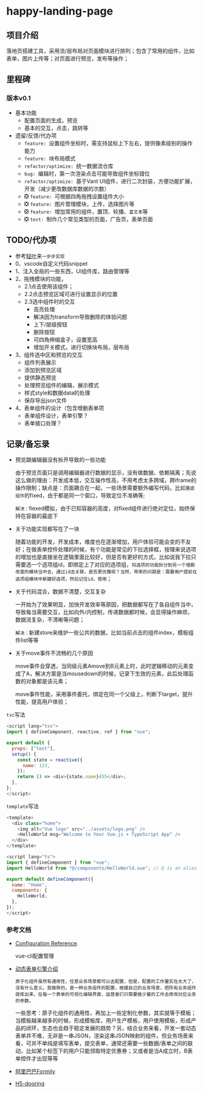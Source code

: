 # happy-landing-page

## 项目介绍

  落地页搭建工具，采用流/层布局对页面模块进行排列；包含了常用的组件，比如表单，图片上传等；对页面进行预览，发布等操作；

## 里程碑

### 版本v0.1

  - 基本功能
    - 配置页面的生成，预览
    - 基本的交互，点击，跳转等
  - 遗留/反馈/代办项
    - `feature: `设置组件坐标时，需支持鼠标上下左右，提供像素级别的操作能力
    - `feature: `块布局模式
    - `refactor/optimize: `统一数据流仓库
    - `bug: `编辑时，第一次渲染点击可能导致组件坐标错位
    - `refactor/optimize: `基于Vant UI组件，进行二次封装，方便功能扩展，开发（减少更改数据库数据的次数）
    - ❎ `feature: `可根据四角拖拽设置组件大小
    - ❎ `feature: `图片管理模块，上传，选择图片等
    - ❎ `feature: `增加常用的组件，置顶、轮播、`富文本`等
    - ❎ `test: `制作几个常见类型的页面，广告页，表单页面

## TODO/代办项

 - 参考[轻叶](https://h5.adplusx.com/delivery/tool/landing)来`一步步实现`
 - 0、vscode自定义代码snippet
 - 1、注入全局的一些东西，UI组件库，路由管理等
 - 2、拖拽模块的功能，
    - 2.1点击使用该组件；
    - 2.2点击预览区域可进行设置显示的位置
    - 2.3选中组件时的交互
      - 高亮处理
      - 解决因为transform导致删除的体验问题
      - 上下/层级按钮
      - 删除按钮
      - 可四角伸缩盒子，设置宽高
      - 增加开关模式，进行切换块布局，层布局
 - 3、组件选中区和预览的交互
    - 组件列表展示
    - 添加到预览区域
    - 提供静态预览
    - 处理预览组件的编辑，展示模式
    - 样式style和数据data的处理
    - 保存导出json文件
- 4、表单组件的设计（包含增删表单项
    - 表单组件设计，表单引擎？
    - 表单接口处理？

## 记录/备忘录
  - 预览跟编辑器没有拆开导致的一些功能

    由于预览页面只是调用编辑器进行数据的显示，没有做数据、依赖隔离；先说这么做的理由：开发成本低，交互操作性高，不用考虑太多跨域，跨iframe的操作限制；缺点是：页面耦合在一起，一些场景需要额外编写代码，比如`置底组件`的fixed，由于都是同一个窗口，导致定位不准确等;

    `解决：`fiexed模拟，由于已知容器的高度，对fixed组件进行绝对定位，始终保持在容器的最底下
  
  - 关于功能实现都写在了一块

    随着功能的开发，开发成本，难度也在逐渐增加，用户体验可能会变的不友好；在做表单控件处理的时候，有个功能是常见的下拉选择框，按理来说选项的增加也是直接坐在逻辑里面比较好，但是否有更好的方式，比如说我下拉只需要选一个选项组id，即绑定上了对应的选项组，`将选项的功能拆分到另一个增删改查的模块当中去，通过id去关联，是否更优雅呢？当然，带来的问题是：需要用户提前在选项组模块中新建好选项，然后记住id，使用`；

  - 关于代码混合，数据不清楚，交互复杂

    一开始为了效果明显，加快开发效率等原因，把数据都写在了各自组件当中，导致每当需要交互，比如向外/内控制，传递数据都时候，会显得操作麻烦，数据流复杂，不清晰等问题；

    `解决：`新建store来维护一些公共的数据，比如当前点击的组件index，模板组件list等等

  - 关于move事件不流畅的几个原因

    move事件会穿透，当同级元素Amove到B元素上时，此时逻辑移动的元素变成了A，解决方案是当mousedown的时候，记录下生效的元素，此后处理函数的对象都是该元素；

    move事件性能，采用事件委托，绑定在同一个父级上，判断下target，提升性能，提高用户体验；

  `tsc`写法
  
  ```js
  <script lang="tsx">
  import { defineComponent, reactive, ref } from "vue";

  export default {
    props: ["test"],
    setup() {
      const state = reactive({
        name: 123,
      });
      return () => <div>{state.name}455</div>;
    },
  };
  </script>
  ```

  `template`写法

  ```js
  <template>
    <div class="home">
      <img alt="Vue logo" src="../assets/logo.png" />
      <HelloWorld msg="Welcome to Your Vue.js + TypeScript App" />
    </div>
  </template>

  <script lang="ts">
  import { defineComponent } from "vue";
  import HelloWorld from "@/components/HelloWorld.vue"; // @ is an alias to /src

  export default defineComponent({
    name: "Home",
    components: {
      HelloWorld,
    },
  });
  </script>

  ```


### 参考文档
  - [Configuration Reference](https://cli.vuejs.org/config/).

    vue-cli配置管理

  - [动态表单引擎介绍](https://www.tangshuang.net/8149.html)

    `原子化组件虽然有通用性，任意业务场景都可以去配置，但是，配置的工作量实在太大了，没有什么意义。我推荐的，是一种业务组件的配置，根据自己的业务场景，把所有业务组件提炼出来，在每一个表单的可视化编辑界面，运营者们只需要做少量的工作去修改对应业务的参数。`

    一些思考：原子化组件的通用性，再加上一些定制化参数，其实就等于模板；当模板越来越多的时候，形成模板库，用户生产模板，用户使用模板，形成产品的闭环，生态也会趋于稳定发展的趋势？另，结合业务来看，开发一套动态表单并不难，无非是一串JSON，渲染这串JSON映射的组件，但业务场景来看，可并不单纯是填写表单，提交表单，通常还需要一些数据/表单之间的联动，比如某个标签下的用户只能领取特定优惠券；又或者是当A成立时，B表单控件才出现等等

  - [阿里巴巴Formily](https://github.com/alibaba/formily/blob/formily_next/README.md)
  - [H5-dooring](https://h5.dooring.cn/h5_plus)